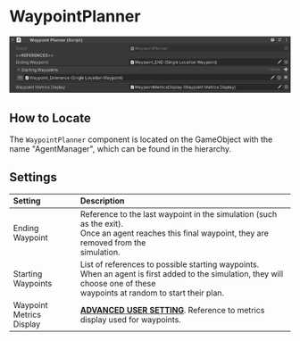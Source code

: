 # WaypointPlanner

![WaypointPlanner Component](../../img/waypointPlanner.png)

## How to Locate

The `WaypointPlanner` component is located on the GameObject with the name "AgentManager", which can be found in the hierarchy.

## Settings

Setting | Description
:-------- | :------------------------------------------------------------------------------------------------------------------------------------
Ending Waypoint | Reference to the last waypoint in the simulation (such as the exit).<br />Once an agent reaches this final waypoint, they are removed from the <br />simulation.
Starting Waypoints | List of references to possible starting waypoints.<br />When an agent is first added to the simulation, they will choose one of these <br />waypoints at random to start their plan.
Waypoint Metrics <br />Display | [**ADVANCED USER SETTING**](../../index.md#advanced-user-settings). Reference to metrics display used for waypoints.
